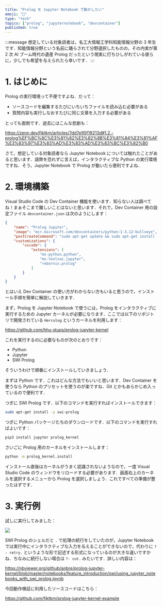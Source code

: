 ```yaml
---
title: "Prolog を Jupyter Notebook で動かしたい"
emoji: "📘"
type: "tech"
topics: ["prolog", "jupyternotebook", "devcontainer"]
published: true
---
```


:::message
想定している対象読者は，名工大情報工学科知能情報分野の 3 年生です．知能情報分野という名前に踊らされて分野選択したものの，その内実が第 2 次 AI ブーム時代の遺産 Prolog だったという現実に打ちひしがれている彼らに，少しでも希望を与えられたら幸いです．
:::

# 1. はじめに

Prolog の実行環境って不便ですよね．だって：

- ソースコードを編集するたびにいちいちファイルを読み込む必要がある
- 質問内容も実行しなおすたびに同じ文章を入力する必要がある

とっても面倒です．過去にはこんな悲劇も：

https://zenn.dev/fjktkm/articles/7dd7e95f19213d#1.2.-prolog%EF%BC%8C%E3%81%82%E3%82%8B%E3%81%84%E3%81%AF%E3%83%97%E3%83%AD%E3%83%AD%E3%83%BC%E3%82%B0

さて，想定している対象読者なら Jupyter Notebook については触れたことがあると思います．語弊を恐れずに言えば，インタラクティブな Python の実行環境ですね．そう，Jupyter Notebook で Prolog が動いたら便利ですよね．

# 2. 環境構築

Visual Studio Code の Dev Container 機能を使います．知らない人は調べてね！まぁそこまで難しいことはないと思います．それで，Dev Container 用の設定ファイル `devcontainer.json` は次のようにします：

```json:.devcontainer/devcontainer.json
{
	"name": "Prolog Jupyter",
	"image": "mcr.microsoft.com/devcontainers/python:1-3.12-bullseye",
	"postCreateCommand": "sudo apt-get update && sudo apt-get install -y swi-prolog && pip install --upgrade pip && pip3 install --user jupyter prolog_kernel && python -m prolog_kernel.install",
	"customizations": {
		"vscode": {
			"extensions": [
				"ms-python.python",
				"ms-toolsai.jupyter",
				"rebornix.prolog"
			]
		}
	}
}

```

とはいえ Dev Container の使い方がわからない方もいると思うので，インストール手順を簡単に解説していきます．

まず，Prolog を Jupyter Notebook で使うには，Prolog をインタラクティブに実行するための Jupyter カーネルが必要になります．ここでは以下のリポジトリで開発されている `Herculog` というカーネルを利用します：

https://github.com/hhu-stups/prolog-jupyter-kernel

これを実行するのに必要なものが次のとおりです：

- Python
- Jupyter
- SWI Prolog

そういうわけで順番にインストールしていきましょう．

まずは Python です．これはどんな方法でもいいと思います．Dev Container を使うなら Python のプリセットを使うのが楽ですね．Git とかもあらかじめ入っているので便利です．

つぎに SWI Prolog です．以下のコマンドを実行すればインストールできます：

```bash
sudo apt-get install -y swi-prolog
```

つぎに Python パッケージたちのダウンロードです．以下のコマンドを実行すればよいです：

```bash
pip3 install jupyter prolog_kernel
```

さいごに Prolog 用のカーネルをインストールします：

```bash
python -m prolog_kernel.install
```

インストール直後はカーネルがうまく認識されないようなので，一度 Visual Studio Code のウィンドウをリロードする必要があります．画面右上のカーネルを選択するメニューから Prolog を選択しましょう．これですべての準備が整ったはずです．

# 3. 実行例

試しに実行してみました：

![](https://storage.googleapis.com/zenn-user-upload/730460128e14-20231230.png)

SWI Prolog のシェルだと `.` で処理の続行をしていたのが，Jupyter Notebook では実行中にインタラクティブな入力を与えることができないので，代わりに `?- retry.` というような形で記述する形式になっているのが大きな違いですかね．ちなみに続行しない場合は `?- cut.` みたいです．詳しい内容は：

https://nbviewer.org/github/anbre/prolog-jupyter-kernel/blob/master/notebooks/feature_introduction/swi/using_jupyter_notebooks_with_swi_prolog.ipynb

今回動作検証に利用したソースコードはこちら：

https://github.com/fjktkm/prolog-jupyter-kernel-example